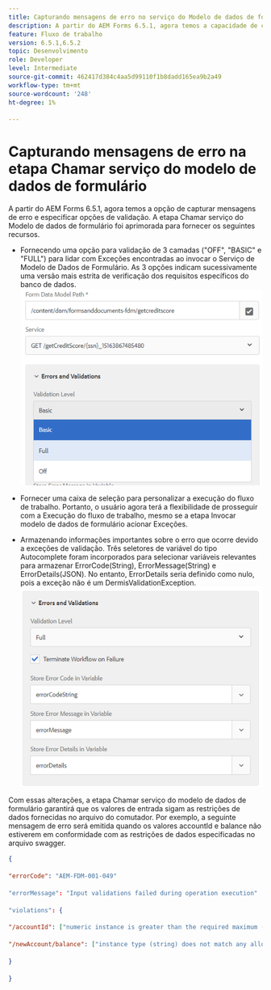 ```yaml
---
title: Capturando mensagens de erro no serviço do Modelo de dados de formulário como etapa no fluxo de trabalho
description: A partir do AEM Forms 6.5.1, agora temos a capacidade de capturar mensagens de erro geradas ao usar invocar o serviço de modelo de dados de formulário como uma etapa AEM fluxo de trabalho. Fluxo de trabalho.
feature: Fluxo de trabalho
version: 6.5.1,6.5.2
topic: Desenvolvimento
role: Developer
level: Intermediate
source-git-commit: 462417d384c4aa5d99110f1b8dadd165ea9b2a49
workflow-type: tm+mt
source-wordcount: '248'
ht-degree: 1%

---
```



# Capturando mensagens de erro na etapa Chamar serviço do modelo de dados de formulário

A partir do AEM Forms 6.5.1, agora temos a opção de capturar mensagens de erro e especificar opções de validação. A etapa Chamar serviço do Modelo de dados de formulário foi aprimorada para fornecer os seguintes recursos.

* Fornecendo uma opção para validação de 3 camadas (&quot;OFF&quot;, &quot;BASIC&quot; e &quot;FULL&quot;) para lidar com Exceções encontradas ao invocar o Serviço de Modelo de Dados de Formulário. As 3 opções indicam sucessivamente uma versão mais estrita de verificação dos requisitos específicos do banco de dados.
   ![níveis de validação](assets/validation-level.PNG)

* Fornecer uma caixa de seleção para personalizar a execução do fluxo de trabalho. Portanto, o usuário agora terá a flexibilidade de prosseguir com a Execução do fluxo de trabalho, mesmo se a etapa Invocar modelo de dados de formulário acionar Exceções.

* Armazenando informações importantes sobre o erro que ocorre devido a exceções de validação. Três seletores de variável do tipo Autocomplete foram incorporados para selecionar variáveis relevantes para armazenar ErrorCode(String), ErrorMessage(String) e ErrorDetails(JSON). No entanto, ErrorDetails seria definido como nulo, pois a exceção não é um DermisValidationException.
   ![como capturar mensagens de erro](assets/fdm-error-details.PNG)

Com essas alterações, a etapa Chamar serviço do modelo de dados de formulário garantirá que os valores de entrada sigam as restrições de dados fornecidas no arquivo do comutador. Por exemplo, a seguinte mensagem de erro será emitida quando os valores accountId e balance não estiverem em conformidade com as restrições de dados especificadas no arquivo swagger.

```json
{

"errorCode": "AEM-FDM-001-049"

"errorMessage": "Input validations failed during operation execution"

"violations": {

"/accountId": ["numeric instance is greater than the required maximum (maximum: 20, found: 97)"],

"/newAccount/balance": ["instance type (string) does not match any allowed primitive type (allowed: [\"integer\",\"number\"])"]

}

}
```


